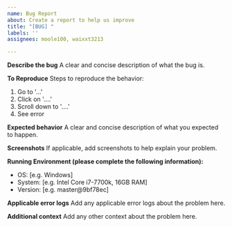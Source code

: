 ```yaml
---
name: Bug Report
about: Create a report to help us improve
title: "[BUG] "
labels: ''
assignees: moole100, waixxt3213

---
```


**Describe the bug**
A clear and concise description of what the bug is.

**To Reproduce**
Steps to reproduce the behavior:
1. Go to '...'
2. Click on '....'
3. Scroll down to '....'
4. See error

**Expected behavior**
A clear and concise description of what you expected to happen.

**Screenshots**
If applicable, add screenshots to help explain your problem.

**Running Environment (please complete the following information):**
 - OS: [e.g. Windows]
 - System: [e.g. Intel Core i7-7700k, 16GB RAM]
 - Version: [e.g. master@9bf78ec]

**Applicable error logs**
Add any applicable error logs about the problem here.

**Additional context**
Add any other context about the problem here.
